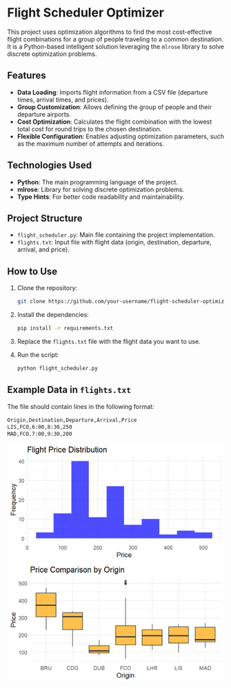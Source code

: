 # Flight Scheduler Optimizer

This project uses optimization algorithms to find the most cost-effective flight combinations for a group of people traveling to a common destination. It is a Python-based intelligent solution leveraging the `mlrose` library to solve discrete optimization problems.

## Features

- **Data Loading**: Imports flight information from a CSV file (departure times, arrival times, and prices).
- **Group Customization**: Allows defining the group of people and their departure airports.
- **Cost Optimization**: Calculates the flight combination with the lowest total cost for round trips to the chosen destination.
- **Flexible Configuration**: Enables adjusting optimization parameters, such as the maximum number of attempts and iterations.

## Technologies Used

- **Python**: The main programming language of the project.
- **mlrose**: Library for solving discrete optimization problems.
- **Type Hints**: For better code readability and maintainability.

## Project Structure

- `flight_scheduler.py`: Main file containing the project implementation.
- `flights.txt`: Input file with flight data (origin, destination, departure, arrival, and price).

## How to Use

1. Clone the repository:
   ```bash
   git clone https://github.com/your-username/flight-scheduler-optimizer.git
   ```

2. Install the dependencies:
   ```bash
   pip install -r requirements.txt
   ```

3. Replace the `flights.txt` file with the flight data you want to use.

4. Run the script:
   ```bash
   python flight_scheduler.py
   ```

## Example Data in `flights.txt`

The file should contain lines in the following format:
```
Origin,Destination,Departure,Arrival,Price
LIS,FCO,6:00,8:30,250
MAD,FCO,7:00,9:30,200
```
![grafico1](graf1.png)
![grafico2](graf2.png)
